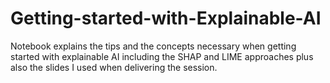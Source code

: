 # Getting-started-with-Explainable-AI
Notebook explains the tips and the concepts necessary when getting started with explainable AI including the SHAP and LIME approaches plus also the slides I used when delivering the session.

